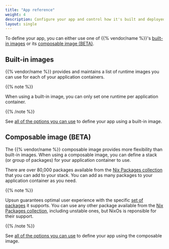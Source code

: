 ```yaml
---
title: "App reference"
weight: 4
description: Configure your app and control how it's built and deployed on {{% vendor/name %}}.
layout: single
---
```


To define your app, you can either use one of {{% vendor/name %}}'s [built-in images](/create-apps/app-reference/single-runtime-image.md)
or its [composable image (BETA)](/create-apps/app-reference/composable-image.md).

## Built-in images

{{% vendor/name %}} provides and maintains a list of runtime images you can use for each of your application containers.

{{% note %}}

When using a built-in image, you can only set one runtime per application container.

{{% /note %}}

See [all of the options you can use](/create-apps/app-reference/single-runtime-image.md) to define your app using a built-in image.

## Composable image (BETA)

The {{% vendor/name %}} composable image provides more flexibility than built-in images.
When using a composable image, you can define a stack (or group of packages) for your application container to use.

There are over 80,000 packages available from the [Nix Packages collection](https://search.nixos.org/) that you can add to your stack.
You can add as many packages to your application container as you need.

{{% note %}}

Upsun guarantees optimal user experience with the specific [set of packages](/create-apps/app-reference/composable-image.md#stack) it supports.
You can use any other package available from the [Nix Packages collection](https://search.nixos.org/), including unstable ones,
but NixOs is reponsible for their support.

{{% /note %}}

See [all of the options you can use](/create-apps/app-reference/composable-image.md) to define your app using the composable image.